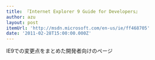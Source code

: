 ```yaml
---
title: 『Internet Explorer 9 Guide for Developers』
author: azu
layout: post
itemUrl: 'http://msdn.microsoft.com/en-us/ie/ff468705'
date: '2011-02-28T15:00:00.000Z'
---
```

IE9での変更点をまとめた開発者向けのページ
